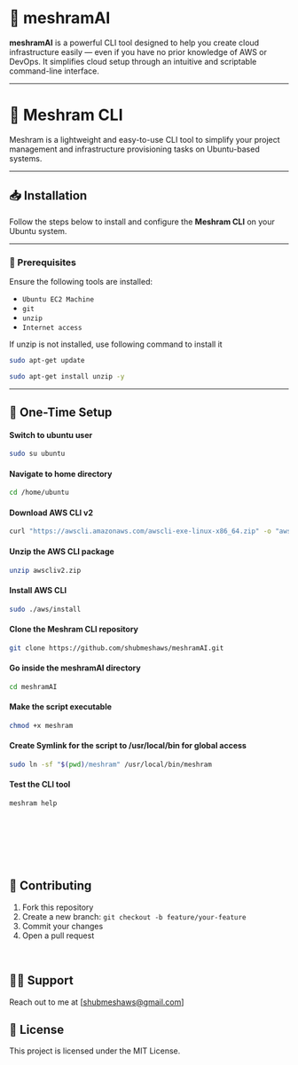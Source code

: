 # 🤖 meshramAI

**meshramAI** is a powerful CLI tool designed to help you create cloud infrastructure easily — even if you have no prior knowledge of AWS or DevOps. It simplifies cloud setup through an intuitive and scriptable command-line interface.

---

# 🚀 Meshram CLI

Meshram is a lightweight and easy-to-use CLI tool to simplify your project management and infrastructure provisioning tasks on Ubuntu-based systems.

---

## 📥 Installation

Follow the steps below to install and configure the **Meshram CLI** on your Ubuntu system.

---

### 🔧 Prerequisites

Ensure the following tools are installed:

- `Ubuntu EC2 Machine`
- `git`
- `unzip`
- `Internet access`

If unzip is not installed, use following command to install it
```bash
sudo apt-get update
```
```bash
sudo apt-get install unzip -y
```
---

## 📌 One-Time Setup



#### Switch to ubuntu user
```bash
sudo su ubuntu
```
#### Navigate to home directory
```bash
cd /home/ubuntu
```

#### Download AWS CLI v2
```bash
curl "https://awscli.amazonaws.com/awscli-exe-linux-x86_64.zip" -o "awscliv2.zip"
```

#### Unzip the AWS CLI package
```bash
unzip awscliv2.zip
```

#### Install AWS CLI
```bash
sudo ./aws/install
```

#### Clone the Meshram CLI repository
```bash
git clone https://github.com/shubmeshaws/meshramAI.git
```

#### Go inside the meshramAI directory
```bash
cd meshramAI
```

#### Make the script executable
```bash
chmod +x meshram
```

#### Create Symlink for the script to /usr/local/bin for global access
```bash
sudo ln -sf "$(pwd)/meshram" /usr/local/bin/meshram
```

#### Test the CLI tool
```bash
meshram help
```
<br>
<br>
<br>
<br>
<br>



## 🤝 Contributing

1. Fork this repository
2. Create a new branch: `git checkout -b feature/your-feature`
3. Commit your changes
4. Open a pull request
<br>

## 🙋‍♂️ Support
Reach out to me at [shubmeshaws@gmail.com]

## 📄 License
This project is licensed under the MIT License.




